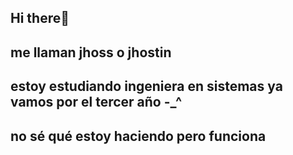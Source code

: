 ## Hi there👋
## me llaman jhoss o jhostin 
## estoy estudiando ingeniera en sistemas ya vamos por el tercer año -_^
## no sé qué estoy haciendo pero funciona
<!--
**jhos232/jhos232** is a ✨ _special_ ✨ repository because its `README.md` (this file) appears on your GitHub profile.

Here are some ideas to get you started:

- 🔭 I’m currently working on ...
- 🌱 I’m currently learning ...
- 👯 I’m looking to collaborate on ...
- 🤔 I’m looking for help with ...
- 💬 Ask me about ...
- 📫 How to reach me: ...
- 😄 Pronouns: ...
- ⚡ Fun fact: ...
-->
